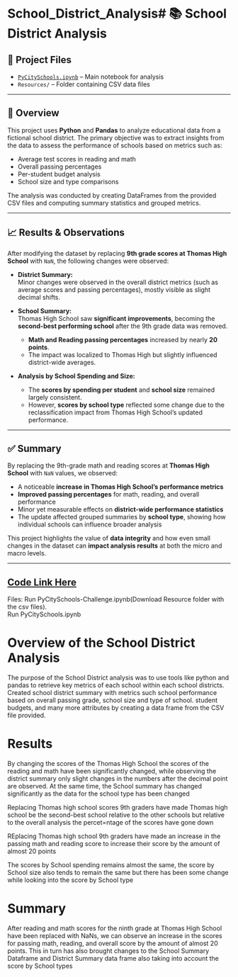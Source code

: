 



# School_District_Analysis# 📚 School District Analysis

## 🔗 Project Files
- [`PyCitySchools.ipynb`](PyCitySchools-Challenge.ipynb`) – Main notebook for analysis  
- `Resources/` – Folder containing CSV data files  


---

## 📝 Overview

This project uses **Python** and **Pandas** to analyze educational data from a fictional school district. The primary objective was to extract insights from the data to assess the performance of schools based on metrics such as:

- Average test scores in reading and math  
- Overall passing percentages  
- Per-student budget analysis  
- School size and type comparisons  

The analysis was conducted by creating DataFrames from the provided CSV files and computing summary statistics and grouped metrics.

---

## 📈 Results & Observations

After modifying the dataset by replacing **9th grade scores at Thomas High School** with `NaN`, the following changes were observed:

- **District Summary:**  
  Minor changes were observed in the overall district metrics (such as average scores and passing percentages), mostly visible as slight decimal shifts.

- **School Summary:**  
  Thomas High School saw **significant improvements**, becoming the **second-best performing school** after the 9th grade data was removed.  
  - **Math and Reading passing percentages** increased by nearly **20 points**.  
  - The impact was localized to Thomas High but slightly influenced district-wide averages.

- **Analysis by School Spending and Size:**  
  - The **scores by spending per student** and **school size** remained largely consistent.
  - However, **scores by school type** reflected some change due to the reclassification impact from Thomas High School’s updated performance.

---

## ✅ Summary

By replacing the 9th-grade math and reading scores at **Thomas High School** with `NaN` values, we observed:

- A noticeable **increase in Thomas High School’s performance metrics**  
- **Improved passing percentages** for math, reading, and overall performance  
- Minor yet measurable effects on **district-wide performance statistics**  
- The update affected grouped summaries by **school type**, showing how individual schools can influence broader analysis

This project highlights the value of **data integrity** and how even small changes in the dataset can **impact analysis results** at both the micro and macro levels.

---


## [Code Link Here](PyCitySchools.ipynb)


Files:  Run PyCitySchools-Challenge.ipynb(Download Resource folder with the csv files).                     
        Run PyCitySchools.ipynb
# Overview of the School District Analysis

The purpose of the School District analysis was to use tools like python and pandas to retrieve key metrics of each school within each school districts. Created school district summary with metrics such school performance based on overall passing grade, school size and type of school. student budgets, and many more attributes by creating a data frame from the CSV file provided. 


# Results

By changing the scores of the Thomas High School the scores of the reading and math have been significantly changed, while observing the district summary only slight changes in the numbers after the decimal point are observed. At the same time, the School summary has changed significantly as the data for the school type has been changed

Replacing Thomas high school scores 9th graders have made Thomas high school be the second-best school relative to the other schools but relative to the overall analysis the percet=ntage of the scores have gone down

REplacing Thomas high school 9th graders have made an increase in the passing math and reading score to increase their score by the amount of almost 20 points

The scores by School spending remains almost the same, the score by School size also tends to remain the same but there has been some change while looking into the score by School type 

# Summary

After reading and math scores for the ninth grade at Thomas High School have been replaced with NaNs, we can observe an increase in the scores for passing math, reading, and overall score by the amount of almost 20 points. This in turn has also brought changes to the School Summary Dataframe and District Summary data frame also taking into account the score by School types

​

